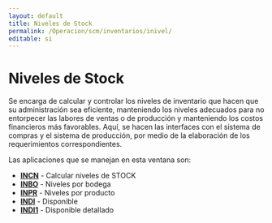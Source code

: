 ```yaml
---
layout: default
title: Niveles de Stock
permalink: /Operacion/scm/inventarios/inivel/
editable: si
---
```


# Niveles de Stock  

Se encarga de calcular y controlar los niveles de inventario que hacen que su administración sea eficiente, manteniendo los niveles adecuados para no entorpecer las labores de ventas o de producción y manteniendo los costos financieros más favorables.  Aquí, se  hacen las interfaces con el sistema de compras y el sistema de producción, por medio de la elaboración de los requerimientos correspondientes.  

Las aplicaciones que se manejan en esta ventana son:  

* [**INCN**](http://docs.oasiscom.com/Operacion/scm/inventarios/inivel/incn) - Calcular niveles de STOCK
* [**INBO**](http://docs.oasiscom.com/Operacion/scm/inventarios/inivel/inbo) - Niveles por bodega
* [**INPR**](http://docs.oasiscom.com/Operacion/scm/inventarios/inivel/inpr) - Niveles por producto
* [**INDI**](http://docs.oasiscom.com/Operacion/scm/inventarios/inivel/indi) - Disponible
* [**INDI1**](http://docs.oasiscom.com/Operacion/scm/inventarios/inivel/indi1) - Disponible detallado


